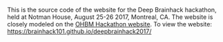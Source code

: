 This is the source code of the website for the Deep Brainhack hackathon, held at Notman House, August 25-26 2017, Montreal, CA. The website is closely modeled on the <a href="https://ohbm.github.io/hackathon2017/" target="_blank">OHBM Hackathon website</a>. To view the website: 
https://brainhack101.github.io/deepbrainhack2017/
